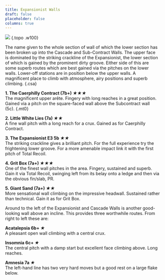 ```yaml
---
title: Expansionist Walls
draft: false
placeholder: false
columns: true
---
```


![](/img/south-wales/south-east-sandstone/LLANEXP.gif)
{.topo .w100}

The name given to the whole section of wall of which the lower section has been broken up into the Cascade and Sub-Contract Walls. The upper face is dominated by the striking crackline of the Expansionist, the lower section of which is gained by the prominent dirty groove. Either side of this are some superb routes which are best gained via the pitches on the lower walls. Lower-off stations are in position below the upper walls. A magnificent place to climb with atmosphere, airy positions and superb climbing.
{.csa}

**1. The Caerphilly Contract (7b+) *★★★***  
The magnificent upper arête. Fingery with long reaches in a great position. Gained via a pitch on the square-faced wall above the Subcontract wall (5c).
{.mt0}

**2. Little White Lies (7a) *★★***  
A fine wall pitch with a long reach for a crux. Gained as for Caerphilly Contract.

**3. The Expansionist E3 5b *★★***  
The striking crackline gives a brilliant pitch. For the full experience try the frightening lower groove. For a more amenable impact link it with the first pitch of Total Recoil.

**4. Grit Box (7a+) *★★★***  
One of the finest wall pitches in the area. Fingery, sustained and superb. Gain it via Total Recoil, swinging left from its belay onto a ledge and then via the obvious fin/slab, PR.

**5. Giant Sand (7a+) *★★***  
More sensational wall climbing on the impressive headwall. Sustained rather than technical. Gain it as for Grit Box.

Around to the left of the Expansionist and Cascade Walls is another good-looking wall above an incline. This provides three worthwhile routes. From right to left these are:

**Acatalepsia 6b+ *★***  
A pleasant open wall climbing with a central crux.

**Insomnia 6c+ *★***  
The central pitch with a damp start but excellent face climbing above. Long reaches.

**Amnesia 7a *★***  
The left-hand line has two very hard moves but a good rest on a large flake below.



